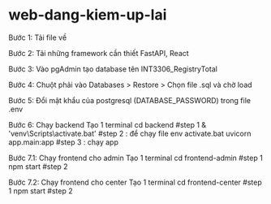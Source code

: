 # web-dang-kiem-up-lai
Bước 1: Tải file về

Bước 2: Tải những framework cần thiết FastAPI, React

Bước 3: Vào pgAdmin tạo database tên INT3306_RegistryTotal

Bước 4: Chuột phải vào Databases > Restore > Chọn file .sql và chờ load

Bước 5: Đổi mật khẩu của postgresql (DATABASE_PASSWORD) trong file .env

Bước 6: Chạy backend
Tạo 1 terminal
cd backend #step 1
& 'venv\Scripts\activate.bat' #step 2 : để chạy file env activate.bat
uvicorn app.main:app #step 3 : chạy app

Bước 7.1: Chạy frontend cho admin
Tạo 1 terminal
cd frontend-admin #step 1
npm start #step 2

Bước 7.2: Chạy frontend cho center
Tạo 1 terminal
cd frontend-center #step 1
npm start #step 2

